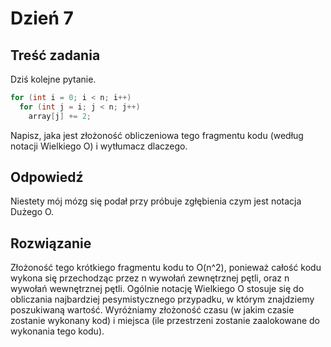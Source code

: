 # Dzień 7

## Treść zadania
Dziś kolejne pytanie.

```c#
for (int i = 0; i < n; i++)
  for (int j = i; j < n; j++)
    array[j] += 2;
```
Napisz, jaka jest złożoność obliczeniowa tego fragmentu kodu (według notacji Wielkiego O) i wytłumacz dlaczego.

## Odpowiedź
Niestety mój mózg się podał przy próbuje zgłębienia czym jest notacja Dużego O.   

## Rozwiązanie
Złożoność tego krótkiego fragmentu kodu to O(n^2), ponieważ całość kodu wykona się przechodząc przez n wywołań zewnętrznej pętli, oraz n wywołań wewnętrznej pętli.
Ogólnie notację Wielkiego O stosuje się do obliczania najbardziej pesymistycznego przypadku, w którym znajdziemy poszukiwaną wartość.
Wyróżniamy złożoność czasu  (w jakim czasie zostanie wykonany kod) i miejsca (ile przestrzeni zostanie zaalokowane do wykonania tego kodu).